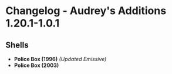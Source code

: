 # Changelog - Audrey's Additions 1.20.1-1.0.1

## Shells
- **Police Box (1996)**
  *(Updated Emissive)*
- **Police Box (2003)**


